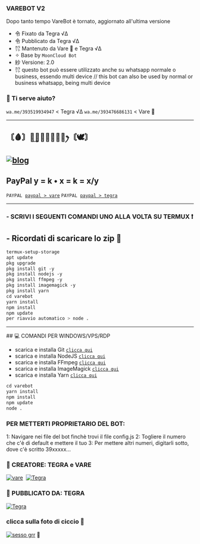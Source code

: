 ### VAREBOT V2

Dopo tanto tempo VareBot è tornato, aggiornato all'ultima versione

- 令 Fixato da Tegra √Δ
- 令 Pubblicato da Tegra √Δ
- ㌌ Mantenuto da Vare 💫 e Tegra √Δ
- ✧ Base by `MoonCloud Bot`
- 紗 Versione: 2.0 
- ㌌ questo bot può essere utilizzato anche su whatsapp normale o business, essendo multi device //
  this bot can also be used by normal or business whatsapp, being multi device

### 💫 Ti serve aiuto? 

`wa.me/393519934947` < Tegra √Δ
`wa.me/393476686131` < Vare 💫

 -----  

## 〘🩸〙ꪶ͢𝐀𝐍𝐆𝚬𝐋𝐒ꫂ〘🕊〙

[![blog](https://img.shields.io/badge/gruppo/angels-25D366?style=for-the-badge&logo=whatsapp&logoColor=white  
 )](https://chat.whatsapp.com/J4I7qujmexb3CEIjY3QGJs) 
 ----- 
## PayPal y = k • x = k = x/y
 
```PAYPAL```  [`paypal > vare`](https://paypal.me/realvare) 
```PAYPAL```  [`paypal > tegra`](https://paypal.me/notlamucci) 
 
------------------ 
  
### - SCRIVI I SEGUENTI COMANDI UNO ALLA VOLTA SU TERMUX ❗
## - Ricordati di scaricare lo zip 💖

 ```bash 
 termux-setup-storage 
 apt update  
 pkg upgrade  
 pkg install git -y 
 pkg install nodejs -y 
 pkg install ffmpeg -y 
 pkg install imagemagick -y 
 pkg install yarn 
 cd varebot
 yarn install  
 npm install
 npm update
 per riavvio automatico > node .
 ``` 
 ---- 
 ## 💻 COMANDI PER WINDOWS/VPS/RDP
  
 - scarica e installa Git [`clicca qui`](https://git-scm.com/downloads) 
 - scarica e installa NodeJS [`clicca qui`](https://nodejs.org/en/download) 
 - scarica e installa FFmpeg [`clicca qui`](https://ffmpeg.org/download.html)
 - scarica e installa ImageMagick [`clicca qui`](https://imagemagick.org/script/download.php) 
 - scarica e installa Yarn [`clicca qui`](https://classic.yarnpkg.com/en/docs/install#windows-stable) 
  
 ```bash 
 cd varebot
 yarn install
 npm install
 npm update 
 node . 
 ```

### PER METTERTI PROPRIETARIO DEL BOT:
1: Navigare nei file del bot finchè trovi il file config.js
2: Togliere il numero che c'è di default e mettere il tuo
3: Per mettere altri numeri, digitarli sotto, dove c'è scritto 39xxxxx...
 
### 🌟 CREATORE: TEGRA e VARE

[![vare](https://github.com/realvare.png?size=100)](https://github.com/realvare) 
[![Tegra](https://github.com/AmnesiaReal.png?size=95)](https://github.com/RealTegra) 


### 🍭 PUBBLICATO DA: TEGRA 


[![Tegra](https://github.com/AmnesiaReal.png?size=95)](https://github.com/RealTegra) 



### clicca sulla foto di ciccio 💖


[![sesso grr](https://img.youtube.com/vi/L17ZAD2iHjo/0.jpg)](https://www.youtube.com/watch?v=dQw4w9WgXcQ) 🥀
